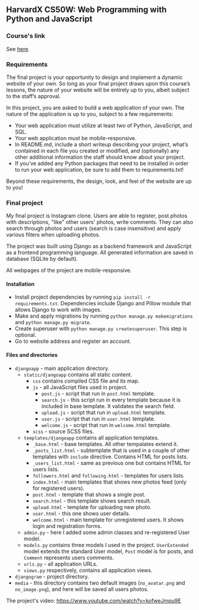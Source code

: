 ## HarvardX CS50W: Web Programming with Python and JavaScript

### Course's link
See [here](https://www.edx.org/course/cs50s-web-programming-with-python-and-javascript).



### Requirements
The final project is your opportunity to design and implement a dynamic website of your own. So long as your final project draws upon this course’s lessons, the nature of your website will be entirely up to you, albeit subject to the staff’s approval.

In this project, you are asked to build a web application of your own. The nature of the application is up to you, subject to a few requirements:

  - Your web application must utilize at least two of Python, JavaScript, and SQL.
  - Your web application must be mobile-responsive.
  - In README.md, include a short writeup describing your project, what’s contained in each file you created or modified, and (optionally) any other additional information the staff should know about your project.
  - If you’ve added any Python packages that need to be installed in order to run your web application, be sure to add them to requirements.txt!

Beyond these requirements, the design, look, and feel of the website are up to you!

### Final project

My final project is Instagram clone. Users are able to register, post photos with descriptions, "like" other users' photos, write comments. They can also search through photos and users (search is case insensitive) and apply various filters when uploading photos.

The project was built using Django as a backend framework and JavaScript as a frontend programming language. All generated information are saved in database (SQLite by default).

All webpages of the project are mobile-responsive.

#### Installation
  - Install project dependencies by running `pip install -r requirements.txt`. Dependencies include Django and Pillow module that allows Django to work with images.
  - Make and apply migrations by running `python manage.py makemigrations` and `python manage.py migrate`.
  - Create superuser with `python manage.py createsuperuser`. This step is optional.
  - Go to website address and register an account.

#### Files and directories
  - `djangoapp` - main application directory.
    - `static/djangoapp` contains all static content.
        - `css` contains compiled CSS file and its map.
        - `js` - all JavaScript files used in project.
            - `post.js` - script that run in `post.html` template.
            - `search.js` - this script run in every template because it is included in base template. It validates the search field.
            - `upload.js` - script that run in `upload.html` template.
            - `user.js` - script that run in `user.html` template.
            - `welcome.js` - script that run in `welcome.html` template.
        - `scss` - source SCSS files.
    - `templates/djangoapp` contains all application templates.
        - `_base.html` - base templates. All other tempalates extend it.
        - `_posts_list.html` - subtemplate that is used in a couple of other templates with `include` directive. Contains HTML for posts lists.
        - `_users_list.html` - same as previous one but contains HTML for users lists.
        - `followers.html` and `following.html` - templates for users lists.
        - `index.html` - main templates that shows new photos feed (only for registered users).
        - `post.html` - template that shows a single post.
        - `search.html` - this template shows search result.
        - `upload.html` - template for uploading new photo.
        - `user.html` - this one shows user details.
        - `welcome.html` - main template for unregistered users. It shows login and registration forms.
    - `admin.py` - here I added some admin classes and re-registered User model.
    - `models.py` contains three models I used in the project. `UserExtended` model extends the standard User model, `Post` model is for posts, and `Comment` represents users comments.
    - `urls.py` - all application URLs.
    - `views.py` respectively, contains all application views.
  - `djangogram` - project directory.
  - `media` - this directory contains two default images (`no_avatar.png` and `no_image.png`), and here will be saved all users photos.

The project's video: https://www.youtube.com/watch?v=kofweJmpu9E
